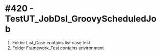 #420 - TestUT_JobDsl_GroovyScheduledJob
================================
1. Folder List_Case contains list case test
2. Folder Framework_Test contains environment